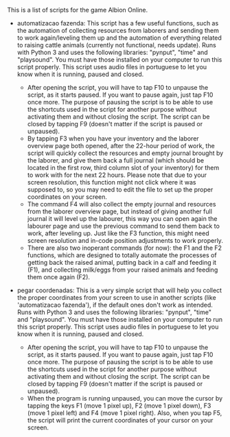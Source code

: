 
This is a list of scripts for the game Albion Online.

 - automatizacao fazenda: This script has a few useful functions, such as the automation of collecting resources from laborers and sending them to work again/leveling them up and the automation of everything related to raising cattle animals (currently not functional, needs update). Runs with Python 3 and uses the following libraries: "pynput", "time" and "playsound". You must have those installed on your computer to run this script properly. This script uses audio files in portuguese to let you know when it is running, paused and closed.
	 - After opening the script, you will have to tap F10 to unpause the script, as it starts paused. If you want to pause again, just tap F10 once more. The purpose of pausing the script is to be able to use the shortcuts used in the script for another purpose without activating them and without closing the script. The script can be closed by tapping F9 (doesn't matter if the script is paused or unpaused).
	 - By tapping F3 when you have your inventory and the laborer overview page both opened, after the 22-hour period of work, the script will quickly collect the resources and empty journal brought by the laborer, and give them back a full journal (which should be located in the first row, third column slot of your inventory) for them to work with for the next 22 hours. Please note that due to your screen resolution, this function might not click where it was supposed to, so you may need to edit the file to set up the proper coordinates on your screen.
	 - The command F4 will also collect the empty journal and resources from the laborer overview page, but instead of giving another full journal it will level up the labourer, this way you can open again the labourer page and use the previous command to send them back to work, after leveling up. Just like the F3 function, this might need screen resolution and in-code position adjustments to work properly.
	 - There are also two inoperant commands (for now): the F1 and the F2 functions, which are designed to totally automate the processes of getting back the raised animal, putting back in a calf and feeding it (F1), and collecting milk/eggs from your raised animals and feeding them once again (F2).

 - pegar coordenadas: This is a very simple script that will help you collect the proper coordinates from your screen to use in another scripts (like 'automatizacao fazenda'), if the default ones don't work as intended. Runs with Python 3 and uses the following libraries: "pynput", "time" and "playsound". You must have those installed on your computer to run this script properly. This script uses audio files in portuguese to let you know when it is running, paused and closed.
     - After opening the script, you will have to tap F10 to unpause the script, as it starts paused. If you want to pause again, just tap F10 once more. The purpose of pausing the script is to be able to use the shortcuts used in the script for another purpose without activating them and without closing the script. The script can be closed by tapping F9 (doesn't matter if the script is paused or unpaused).
     - When the program is running unpaused, you can move the cursor by tapping the keys F1 (move 1 pixel up), F2 (move 1 pixel down), F3 (move 1 pixel left) and F4 (move 1 pixel right). Also, when you tap F5, the script will print the current coordinates of your cursor on your screen.
